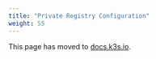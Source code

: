 ```yaml
---
title: "Private Registry Configuration"
weight: 55
---
```


This page has moved to [docs.k3s.io](https://docs.k3s.io/installation/private-registry).